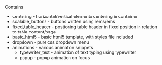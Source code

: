 Contains

* centering - horizontal/vertical elements centering in container
* scalable_buttons - buttons written using rems/ems
* fixed_table_header - postioning table header in fixed position in relation to table content/page
* basic_html5 - basic html5 template, with styles file included
* dropdown - pure css dropdown menu
* animations - various animation snippets 
  * typewriter_text - animation of text typing using typewriter
  * popup - popup animation on focus
